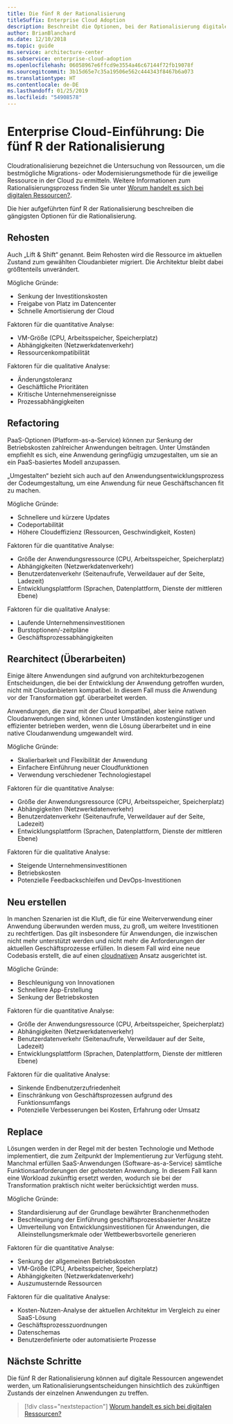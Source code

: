 ```yaml
---
title: Die fünf R der Rationalisierung
titleSuffix: Enterprise Cloud Adoption
description: Beschreibt die Optionen, bei der Rationalisierung digitaler Ressourcen zur Verfügung stehen.
author: BrianBlanchard
ms.date: 12/10/2018
ms.topic: guide
ms.service: architecture-center
ms.subservice: enterprise-cloud-adoption
ms.openlocfilehash: 06058967e6ffcd9e3554a46c67144f72fb19078f
ms.sourcegitcommit: 3b15d65e7c35a19506e562c444343f8467b6a073
ms.translationtype: HT
ms.contentlocale: de-DE
ms.lasthandoff: 01/25/2019
ms.locfileid: "54908578"
---
```

# <a name="enterprise-cloud-adoption-the-5-rs-of-rationalization"></a>Enterprise Cloud-Einführung: Die fünf R der Rationalisierung

Cloudrationalisierung bezeichnet die Untersuchung von Ressourcen, um die bestmögliche Migrations- oder Modernisierungsmethode für die jeweilige Ressource in der Cloud zu ermitteln. Weitere Informationen zum Rationalisierungsprozess finden Sie unter [Worum handelt es sich bei digitalen Ressourcen?](overview.md).

Die hier aufgeführten fünf R der Rationalisierung beschreiben die gängigsten Optionen für die Rationalisierung.

## <a name="rehost"></a>Rehosten

Auch „Lift & Shift“ genannt. Beim Rehosten wird die Ressource im aktuellen Zustand zum gewählten Cloudanbieter migriert. Die Architektur bleibt dabei größtenteils unverändert.

Mögliche Gründe:

* Senkung der Investitionskosten
* Freigabe von Platz im Datencenter
* Schnelle Amortisierung der Cloud

Faktoren für die quantitative Analyse:

* VM-Größe (CPU, Arbeitsspeicher, Speicherplatz)
* Abhängigkeiten (Netzwerkdatenverkehr)
* Ressourcenkompatibilität

Faktoren für die qualitative Analyse:

* Änderungstoleranz
* Geschäftliche Prioritäten
* Kritische Unternehmensereignisse
* Prozessabhängigkeiten

## <a name="refactor"></a>Refactoring

PaaS-Optionen (Platform-as-a-Service) können zur Senkung der Betriebskosten zahlreicher Anwendungen beitragen. Unter Umständen empfiehlt es sich, eine Anwendung geringfügig umzugestalten, um sie an ein PaaS-basiertes Modell anzupassen.

„Umgestalten“ bezieht sich auch auf den Anwendungsentwicklungsprozess der Codeumgestaltung, um eine Anwendung für neue Geschäftschancen fit zu machen.

Mögliche Gründe:

* Schnellere und kürzere Updates
* Codeportabilität
* Höhere Cloudeffizienz (Ressourcen, Geschwindigkeit, Kosten)

Faktoren für die quantitative Analyse:

* Größe der Anwendungsressource (CPU, Arbeitsspeicher, Speicherplatz)
* Abhängigkeiten (Netzwerkdatenverkehr)
* Benutzerdatenverkehr (Seitenaufrufe, Verweildauer auf der Seite, Ladezeit)
* Entwicklungsplattform (Sprachen, Datenplattform, Dienste der mittleren Ebene)

Faktoren für die qualitative Analyse:

* Laufende Unternehmensinvestitionen
* Burstoptionen/-zeitpläne
* Geschäftsprozessabhängigkeiten

## <a name="rearchitect"></a>Rearchitect (Überarbeiten)

Einige ältere Anwendungen sind aufgrund von architekturbezogenen Entscheidungen, die bei der Entwicklung der Anwendung getroffen wurden, nicht mit Cloudanbietern kompatibel. In diesem Fall muss die Anwendung vor der Transformation ggf. überarbeitet werden.

Anwendungen, die zwar mit der Cloud kompatibel, aber keine nativen Cloudanwendungen sind, können unter Umständen kostengünstiger und effizienter betrieben werden, wenn die Lösung überarbeitet und in eine native Cloudanwendung umgewandelt wird.

Mögliche Gründe:

* Skalierbarkeit und Flexibilität der Anwendung
* Einfachere Einführung neuer Cloudfunktionen
* Verwendung verschiedener Technologiestapel

Faktoren für die quantitative Analyse:

* Größe der Anwendungsressource (CPU, Arbeitsspeicher, Speicherplatz)
* Abhängigkeiten (Netzwerkdatenverkehr)
* Benutzerdatenverkehr (Seitenaufrufe, Verweildauer auf der Seite, Ladezeit)
* Entwicklungsplattform (Sprachen, Datenplattform, Dienste der mittleren Ebene)

Faktoren für die qualitative Analyse:

* Steigende Unternehmensinvestitionen
* Betriebskosten
* Potenzielle Feedbackschleifen und DevOps-Investitionen

## <a name="rebuild"></a>Neu erstellen

In manchen Szenarien ist die Kluft, die für eine Weiterverwendung einer Anwendung überwunden werden muss, zu groß, um weitere Investitionen zu rechtfertigen. Das gilt insbesondere für Anwendungen, die inzwischen nicht mehr unterstützt werden und nicht mehr die Anforderungen der aktuellen Geschäftsprozesse erfüllen. In diesem Fall wird eine neue Codebasis erstellt, die auf einen [cloudnativen](https://azure.microsoft.com/overview/cloudnative/) Ansatz ausgerichtet ist.

Mögliche Gründe:

* Beschleunigung von Innovationen
* Schnellere App-Erstellung
* Senkung der Betriebskosten

Faktoren für die quantitative Analyse:

* Größe der Anwendungsressource (CPU, Arbeitsspeicher, Speicherplatz)
* Abhängigkeiten (Netzwerkdatenverkehr)
* Benutzerdatenverkehr (Seitenaufrufe, Verweildauer auf der Seite, Ladezeit)
* Entwicklungsplattform (Sprachen, Datenplattform, Dienste der mittleren Ebene)

Faktoren für die qualitative Analyse:

* Sinkende Endbenutzerzufriedenheit
* Einschränkung von Geschäftsprozessen aufgrund des Funktionsumfangs
* Potenzielle Verbesserungen bei Kosten, Erfahrung oder Umsatz

## <a name="replace"></a>Replace

Lösungen werden in der Regel mit der besten Technologie und Methode implementiert, die zum Zeitpunkt der Implementierung zur Verfügung steht. Manchmal erfüllen SaaS-Anwendungen (Software-as-a-Service) sämtliche Funktionsanforderungen der gehosteten Anwendung. In diesem Fall kann eine Workload zukünftig ersetzt werden, wodurch sie bei der Transformation praktisch nicht weiter berücksichtigt werden muss.

Mögliche Gründe:

* Standardisierung auf der Grundlage bewährter Branchenmethoden
* Beschleunigung der Einführung geschäftsprozessbasierter Ansätze
* Umverteilung von Entwicklungsinvestitionen für Anwendungen, die Alleinstellungsmerkmale oder Wettbewerbsvorteile generieren

Faktoren für die quantitative Analyse:

* Senkung der allgemeinen Betriebskosten
* VM-Größe (CPU, Arbeitsspeicher, Speicherplatz)
* Abhängigkeiten (Netzwerkdatenverkehr)
* Auszumusternde Ressourcen

Faktoren für die qualitative Analyse:

* Kosten-Nutzen-Analyse der aktuellen Architektur im Vergleich zu einer SaaS-Lösung
* Geschäftsprozesszuordnungen
* Datenschemas
* Benutzerdefinierte oder automatisierte Prozesse

## <a name="next-steps"></a>Nächste Schritte

Die fünf R der Rationalisierung können auf digitale Ressourcen angewendet werden, um Rationalisierungsentscheidungen hinsichtlich des zukünftigen Zustands der einzelnen Anwendungen zu treffen.

> [!div class="nextstepaction"]
> [Worum handelt es sich bei digitalen Ressourcen?](overview.md)
